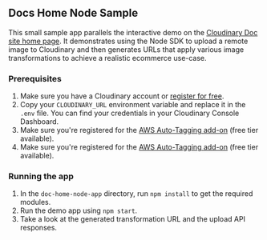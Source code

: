 ## Docs Home Node Sample

This small sample app parallels the interactive demo on the [Cloudinary Doc site home page](cloudinary.com/documentation). It demonstrates using the Node SDK to upload a remote image to Cloudinary and then generates URLs that apply various image transformations to achieve a realistic ecommerce use-case.

### Prerequisites

1. Make sure you have a Cloudinary account or [register for free](https://cloudinary.com/users/register_free).
2. Copy your `CLOUDINARY_URL` environment variable and replace it in the `.env` file. You can find your credentials in your Cloudinary Console Dashboard.
2. Make sure you're registered for the [AWS Auto-Tagging add-on](https://cloudinary.com/documentation/google_auto_tagging_addon)  (free tier available).
3. Make sure you're registered for the [AWS Auto-Tagging add-on](https://cloudinary.com/documentation/google_auto_tagging_addon) (free tier available).

### Running the app
1. In the `doc-home-node-app` directory, run `npm install` to get the required modules.
2. Run the demo app using `npm start`.
3. Take a look at the generated transformation URL and the upload API responses.

